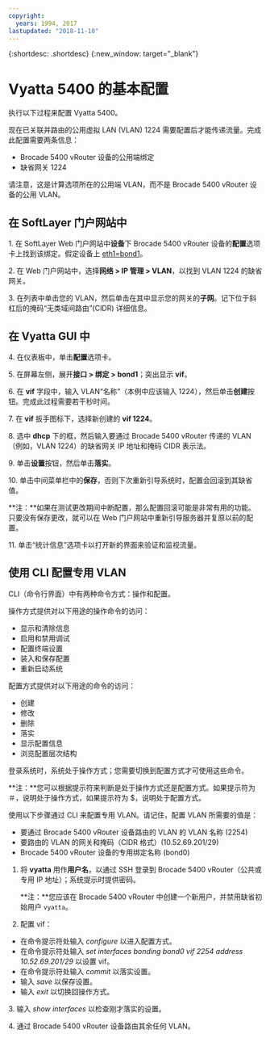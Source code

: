 ```yaml
---
copyright:
  years: 1994, 2017
lastupdated: "2018-11-10"
---
```


{:shortdesc: .shortdesc}
{:new_window: target="_blank"}

# Vyatta 5400 的基本配置

执行以下过程来配置 Vyatta 5400。

现在已关联并路由的公用虚拟 LAN (VLAN) 1224 需要配置后才能传递流量。完成此配置需要两条信息：

  * Brocade 5400 vRouter 设备的公用端绑定
  * 缺省网关 1224

请注意，这是计算选项所在的公用端 VLAN，而不是 Brocade 5400 vRouter 设备的公用 VLAN。

## 在 SoftLayer 门户网站中

1\. 在 SoftLayer Web 门户网站中**设备**下 Brocade 5400 vRouter 设备的**配置**选项卡上找到该绑定。假定设备上 <span style="text-decoration: underline">eth1=bond1</span>。

2\. 在 Web 门户网站中，选择**网络 > IP 管理 > VLAN**，以找到 VLAN 1224 的缺省网关。

3\. 在列表中单击您的 VLAN，然后单击在其中显示您的网关的**子网**。记下位于斜杠后的掩码“无类域间路由”(CIDR) 详细信息。 

## 在 Vyatta GUI 中

4\. 在仪表板中，单击**配置**选项卡。

5\. 在屏幕左侧，展开**接口 > 绑定 > bond1**；突出显示 **vif**。

6\. 在 **vif** 字段中，输入 VLAN“名称”（本例中应该输入 1224），然后单击**创建**按钮。完成此过程需要若干秒时间。

7\. 在 **vif** 扳手图标下，选择新创建的 **vif 1224**。

8\. 选中 **dhcp** 下的框，然后输入要通过 Brocade 5400 vRouter 传递的 VLAN（例如，VLAN 1224）的缺省网关 IP 地址和掩码 CIDR 表示法。

9\. 单击**设置**按钮，然后单击**落实**。

10\. 单击中间菜单栏中的**保存**，否则下次重新引导系统时，配置会回滚到其缺省值。

**注：**如果在测试更改期间中断配置，那么配置回滚可能是非常有用的功能。只要没有保存更改，就可以在 Web 门户网站中重新引导服务器并复原以前的配置。

11\. 单击“统计信息”选项卡以打开新的界面来验证和监视流量。

## 使用 CLI 配置专用 VLAN

CLI（命令行界面）中有两种命令方式：操作和配置。 

操作方式提供对以下用途的操作命令的访问：

  * 显示和清除信息
  * 启用和禁用调试
  * 配置终端设置
  * 装入和保存配置
  * 重新启动系统

配置方式提供对以下用途的命令的访问：

  * 创建
  * 修改
  * 删除
  * 落实
  * 显示配置信息
  * 浏览配置层次结构

登录系统时，系统处于操作方式；您需要切换到配置方式才可使用这些命令。

**注：**您可以根据提示符来判断是处于操作方式还是配置方式。如果提示符为 ＃，说明处于操作方式，如果提示符为 $，说明处于配置方式。

使用以下步骤通过 CLI 来配置专用 VLAN。请记住，配置 VLAN 所需要的值是：

  * 要通过 Brocade 5400 vRouter 设备路由的 VLAN 的 VLAN 名称 (2254)
  * 要路由的 VLAN 的网关和掩码（CIDR 格式）(10.52.69.201/29)
  * Brocade 5400 vRouter 设备的专用绑定名称 (bond0)

1. 将 **vyatta** 用作**用户名**，以通过 SSH 登录到 Brocade 5400 vRouter（公共或专用 IP 地址）；系统提示时提供密码。

   **注：**您应该在 Brocade 5400 vRouter 中创建一个新用户，并禁用缺省初始用户 `vyatta`。

2. 配置 vif：

  * 在命令提示符处输入 *configure* 以进入配置方式。
  * 在命令提示符处输入 *set interfaces bonding bond0 vif 2254 address 10.52.69.201/29* 以设置 vif。
  * 在命令提示符处输入 *commit* 以落实设置。
  * 输入 *save* 以保存设置。
  * 输入 *exit* 以切换回操作方式。

3\. 输入 *show interfaces* 以检查刚才落实的设置。

4\. 通过 Brocade 5400 vRouter 设备路由其余任何 VLAN。
